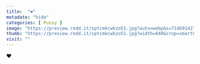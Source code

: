 ```yaml
---
title:  "❤️"
metadate: "hide"
categories: [ Pussy ]
image: "https://preview.redd.it/sptcmkcwkzo51.jpg?auto=webp&s=714b9142729514a5419d015a20fa74faf63443e3"
thumb: "https://preview.redd.it/sptcmkcwkzo51.jpg?width=640&crop=smart&auto=webp&s=06bfe1e0855a653851da3232d2703ab49665d84b"
visit: ""
---
```

❤️
